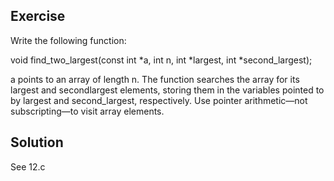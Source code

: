 ## Exercise
Write the following function:

void find_two_largest(const int *a, int n, int *largest, int *second_largest);

a points to an array of length n. The function searches the array for its largest and secondlargest elements, storing them in the variables pointed to by largest and second_largest, respectively. Use pointer arithmetic—not subscripting—to visit array elements.

## Solution
See 12.c
